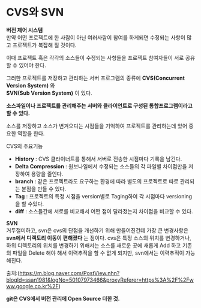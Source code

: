 # CVS와 SVN
**버전 제어 시스템** <br>
만약 어떤 프로젝트에 한 사람이 아닌 여러사람이 참여를 하게되면 수정되는 사항이 많고 프로젝트가 복잡해 질 것이다.

이때 프로젝트 혹은 각각의 소스들이 수정되는 사항들을 프로젝트 참여자들이 서로 공유할 수 있어야 한다.

그러한 프로젝트를 저장하고 관리하는 서버 프로그램의 종류에
**CVS(Concurrent Version System)** 와<br>
**SVN(Sub Version System)** 이 있다.

**소스파일이나 프로젝트를 관리해주는 서버와 클라이언트로 구성된 통합프로그램이라고 할 수 있다.** <br>

소스를 저장하고 소스가 변겨오디는 시점들을 기억하여 프로젝트를 관리하는데 있어 중요한 역할을 한다.

CVS의 주요기능
+ **History** : CVS 클라이너트를 통해서 서버로 전송한 시점마다 기록을 남긴다.
+ **Delta Compression** : 원보나일에서 수정되는 소스들의 각 파일별 차이점만을 저장하여 용량을 줄인다.
+ **branch** : 같은 프로젝트라도 요구하는 환경에 따라 별도의 프로젝트로 따로 관리되는 분점을 만들 수 있다.
+ **Tag** : 프로젝트의 특정 시점을 version별로 Taging하여 각 시점마다 versioning을 할 수있다.
+ **diff** : 소스들간에 서로를 비교해서 어떤 점이 달라졌는지 차이점을 비교할 수 있다.

**SVN** <br>
거두절미하고, svn은 cvs의 단점을 개선하기 위해 만들어진건데
가장 큰 변경사항은 **svn에서 디렉토리 이동이 편해졌다**  는 점이다.
cvs은 특정 소스의 위치를 변경하거나, 하위 디렉토리의 위치를 변경하기 위해서는
소스를 새로운 곳에 새롭게 Add 하고 기존의 파일을 Delete 해야 해서
이력추적을 할 수 없게 되지만, svn에서는 이력추적이 가능해진다.

출처:(https://m.blog.naver.com/PostView.nhn?blogId=ssan1981&logNo=50107973466&proxyReferer=https%3A%2F%2Fwww.google.co.kr%2F)

**git은 CVS에서 버전 관리에 Open Source 더한 것.** 